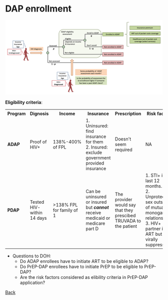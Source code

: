 # DAP enrollment

![enroll](figures/ADAPenroll.png)

**Eligibility criteria**: 
<table>
<tr><th><strong>Program</strong></th><th><strong>Dignosis</strong></th><th><strong>Income</strong></th><th><strong>Insurance</strong></th><th><strong>Prescription</strong></th><th><strong>Risk factors</strong></th></tr>

<tr><td><b>ADAP</b></td><td>Proof of HIV+</td><td>138%-400% of FPL</td><td>1. Uninsured: find insurance for them<br>2. Insured: exclude government provided insurance</td><td>Doesn't seem required</td><td>NA</td></tr>

<tr><td><b>PDAP</b></td><td>Tested HIV- within 14 days</td><td>>138% FPL for family of 1</td><td>Can be uninsured or insured but <i><b>cannot</i></b> receive medicaid or medicare part D</td><td>The provider would say that they prescibed TRUVADA to the patient</td><td>1. STI+ in the last 12 months.<br>2. Unprotected sex outside of mutually monogamous relationship.<br>3. HIV+ partner is on ART but not virally suppressed.</td></tr>
</table>

* Questions to DOH: 
    - Do ADAP enrollees have to initiate ART to be eligible to ADAP? 
    - Do PrEP-DAP enrollees have to initiate PrEP to be eligible to PrEP-DAP? 
    - Are the risk factors considered as elibility criteria in PrEP-DAP application? 

<a href="ModuleSum.html#DAPenroll">Back</a>